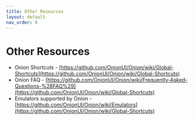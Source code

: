 ```yaml
---
title: Other Resources
layout: default
nav_order: 8
---
```

# Other Resources
* Onion Shortcuts - [https://github.com/OnionUI/Onion/wiki/Global-Shortcuts](https://github.com/OnionUI/Onion/wiki/Global-Shortcuts)
* Onion FAQ - [https://github.com/OnionUI/Onion/wiki/Frequently-Asked-Questions-%28FAQ%29](https://github.com/OnionUI/Onion/wiki/Global-Shortcuts)
* Emulators supported by Onion - [https://github.com/OnionUI/Onion/wiki/Emulators](https://github.com/OnionUI/Onion/wiki/Global-Shortcuts)